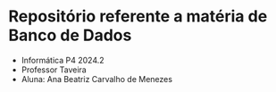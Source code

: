 # Repositório referente a matéria de Banco de Dados
- Informática P4 2024.2
- Professor Taveira
- Aluna: Ana Beatriz Carvalho de Menezes
